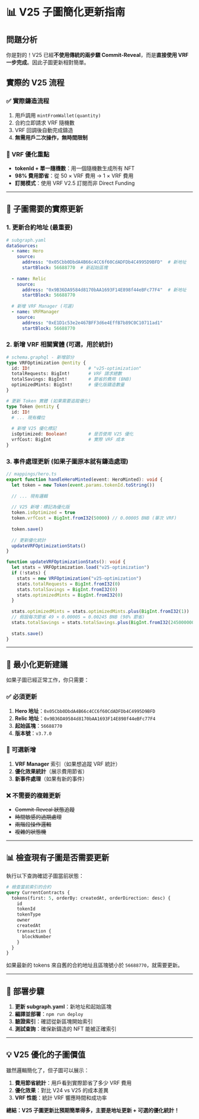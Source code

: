 # 📊 V25 子圖簡化更新指南

## 問題分析

你是對的！V25 已經**不使用傳統的兩步驟 Commit-Reveal**，而是**直接使用 VRF 一步完成**。因此子圖更新相對簡單。

## 實際的 V25 流程

### ✅ **實際鑄造流程**
1. 用戶調用 `mintFromWallet(quantity)`
2. 合約立即請求 VRF 隨機數
3. VRF 回調後自動完成鑄造
4. **無需用戶二次操作，無時間限制**

### 🔮 **VRF 優化重點**
- **tokenId + 單一隨機數**：用一個隨機數生成所有 NFT
- **98% 費用節省**：從 50 × VRF 費用 → 1 × VRF 費用
- **訂閱模式**：使用 VRF V2.5 訂閱而非 Direct Funding

---

## 🔧 子圖需要的實際更新

### 1. **更新合約地址** (最重要)

```yaml
# subgraph.yaml
dataSources:
  - name: Hero
    source:
      address: "0x05Cbb0DbdA4B66c4CC6f60CdADFDb4C4995D9BFD"  # 新地址
      startBlock: 56688770  # 新起始區塊
      
  - name: Relic  
    source:
      address: "0x9B36DA9584d8170bAA1693F14E898f44eBFc77F4"  # 新地址
      startBlock: 56688770
      
  # 新增 VRF Manager (可選)
  - name: VRFManager
    source:
      address: "0xE1D1c53e2e467BFF3d6e4EffB7b89C0C10711ad1"
      startBlock: 56688770
```

### 2. **新增 VRF 相關實體** (可選，用於統計)

```graphql
# schema.graphql - 新增部分
type VRFOptimization @entity {
  id: ID!                      # "v25-optimization"
  totalRequests: BigInt!       # VRF 請求總數
  totalSavings: BigInt!        # 節省的費用 (BNB)
  optimizedMints: BigInt!      # 優化版鑄造數量
}

# 更新 Token 實體 (如果需要追蹤優化)
type Token @entity {
  id: ID!
  # ... 現有欄位
  
  # 新增 V25 優化標記
  isOptimized: Boolean!        # 是否使用 V25 優化
  vrfCost: BigInt              # 實際 VRF 成本
}
```

### 3. **事件處理更新** (如果子圖原本就有鑄造處理)

```typescript
// mappings/hero.ts
export function handleHeroMinted(event: HeroMinted): void {
  let token = new Token(event.params.tokenId.toString())
  
  // ... 現有邏輯
  
  // V25 新增：標記為優化版
  token.isOptimized = true
  token.vrfCost = BigInt.fromI32(50000) // 0.00005 BNB (單次 VRF)
  
  token.save()
  
  // 更新優化統計
  updateVRFOptimizationStats()
}

function updateVRFOptimizationStats(): void {
  let stats = VRFOptimization.load("v25-optimization")
  if (!stats) {
    stats = new VRFOptimization("v25-optimization")
    stats.totalRequests = BigInt.fromI32(0)
    stats.totalSavings = BigInt.fromI32(0)
    stats.optimizedMints = BigInt.fromI32(0)
  }
  
  stats.optimizedMints = stats.optimizedMints.plus(BigInt.fromI32(1))
  // 假設每次節省 49 × 0.00005 = 0.00245 BNB (98% 節省)
  stats.totalSavings = stats.totalSavings.plus(BigInt.fromI32(2450000000000000)) // 0.00245 BNB in wei
  
  stats.save()
}
```

---

## 🎯 **最小化更新建議**

如果子圖已經正常工作，你只需要：

### ✅ **必須更新**
1. **Hero 地址**：`0x05Cbb0DbdA4B66c4CC6f60CdADFDb4C4995D9BFD`
2. **Relic 地址**：`0x9B36DA9584d8170bAA1693F14E898f44eBFc77F4`
3. **起始區塊**：`56688770`
4. **版本號**：`v3.7.0`

### 🔮 **可選新增**
1. **VRF Manager** 索引（如果想追蹤 VRF 統計）
2. **優化效果統計**（展示費用節省）
3. **新事件處理**（如果有新的事件）

### ❌ **不需要的複雜更新**
- ~~Commit-Reveal 狀態追蹤~~
- ~~時間敏感的過期處理~~
- ~~兩階段操作邏輯~~
- ~~複雜的狀態機~~

---

## 📊 **檢查現有子圖是否需要更新**

執行以下查詢確認子圖當前狀態：

```graphql
# 檢查當前索引的合約
query CurrentContracts {
  tokens(first: 5, orderBy: createdAt, orderDirection: desc) {
    id
    tokenId
    tokenType
    owner
    createdAt
    transaction {
      blockNumber
    }
  }
}
```

如果最新的 tokens 來自舊的合約地址且區塊號小於 `56688770`，就需要更新。

---

## 🚀 **部署步驟**

1. **更新 subgraph.yaml**：新地址和起始區塊
2. **編譯並部署**：`npm run deploy`
3. **驗證索引**：確認從新區塊開始索引
4. **測試查詢**：確保新鑄造的 NFT 能被正確索引

---

## 💡 **V25 優化的子圖價值**

雖然邏輯簡化了，但子圖可以展示：

1. **費用節省統計**：用戶看到實際節省了多少 VRF 費用
2. **優化效果**：對比 V24 vs V25 的成本差異
3. **VRF 性能**：統計 VRF 響應時間和成功率

**總結：V25 子圖更新比預期簡單得多，主要是地址更新 + 可選的優化統計！**